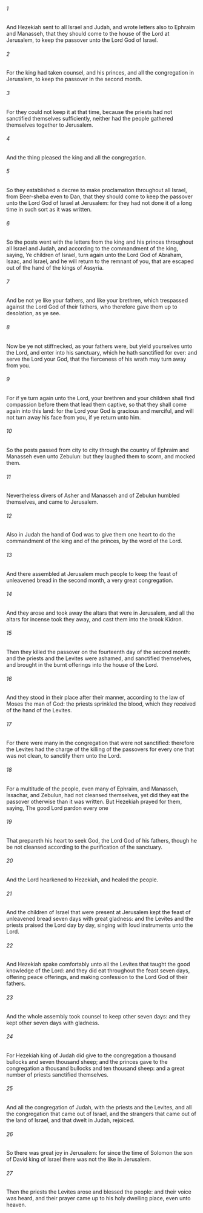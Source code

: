 ###### 1
And Hezekiah sent to all Israel and Judah, and wrote letters also to Ephraim and Manasseh, that they should come to the house of the Lord at Jerusalem, to keep the passover unto the Lord God of Israel.

###### 2
For the king had taken counsel, and his princes, and all the congregation in Jerusalem, to keep the passover in the second month.

###### 3
For they could not keep it at that time, because the priests had not sanctified themselves sufficiently, neither had the people gathered themselves together to Jerusalem.

###### 4
And the thing pleased the king and all the congregation.

###### 5
So they established a decree to make proclamation throughout all Israel, from Beer-sheba even to Dan, that they should come to keep the passover unto the Lord God of Israel at Jerusalem: for they had not done it of a long time in such sort as it was written.

###### 6
So the posts went with the letters from the king and his princes throughout all Israel and Judah, and according to the commandment of the king, saying, Ye children of Israel, turn again unto the Lord God of Abraham, Isaac, and Israel, and he will return to the remnant of you, that are escaped out of the hand of the kings of Assyria.

###### 7
And be not ye like your fathers, and like your brethren, which trespassed against the Lord God of their fathers, who therefore gave them up to desolation, as ye see.

###### 8
Now be ye not stiffnecked, as your fathers were, but yield yourselves unto the Lord, and enter into his sanctuary, which he hath sanctified for ever: and serve the Lord your God, that the fierceness of his wrath may turn away from you.

###### 9
For if ye turn again unto the Lord, your brethren and your children shall find compassion before them that lead them captive, so that they shall come again into this land: for the Lord your God is gracious and merciful, and will not turn away his face from you, if ye return unto him.

###### 10
So the posts passed from city to city through the country of Ephraim and Manasseh even unto Zebulun: but they laughed them to scorn, and mocked them.

###### 11
Nevertheless divers of Asher and Manasseh and of Zebulun humbled themselves, and came to Jerusalem.

###### 12
Also in Judah the hand of God was to give them one heart to do the commandment of the king and of the princes, by the word of the Lord.

###### 13
And there assembled at Jerusalem much people to keep the feast of unleavened bread in the second month, a very great congregation.

###### 14
And they arose and took away the altars that were in Jerusalem, and all the altars for incense took they away, and cast them into the brook Kidron.

###### 15
Then they killed the passover on the fourteenth day of the second month: and the priests and the Levites were ashamed, and sanctified themselves, and brought in the burnt offerings into the house of the Lord.

###### 16
And they stood in their place after their manner, according to the law of Moses the man of God: the priests sprinkled the blood, which they received of the hand of the Levites.

###### 17
For there were many in the congregation that were not sanctified: therefore the Levites had the charge of the killing of the passovers for every one that was not clean, to sanctify them unto the Lord.

###### 18
For a multitude of the people, even many of Ephraim, and Manasseh, Issachar, and Zebulun, had not cleansed themselves, yet did they eat the passover otherwise than it was written. But Hezekiah prayed for them, saying, The good Lord pardon every one

###### 19
That prepareth his heart to seek God, the Lord God of his fathers, though he be not cleansed according to the purification of the sanctuary.

###### 20
And the Lord hearkened to Hezekiah, and healed the people.

###### 21
And the children of Israel that were present at Jerusalem kept the feast of unleavened bread seven days with great gladness: and the Levites and the priests praised the Lord day by day, singing with loud instruments unto the Lord.

###### 22
And Hezekiah spake comfortably unto all the Levites that taught the good knowledge of the Lord: and they did eat throughout the feast seven days, offering peace offerings, and making confession to the Lord God of their fathers.

###### 23
And the whole assembly took counsel to keep other seven days: and they kept other seven days with gladness.

###### 24
For Hezekiah king of Judah did give to the congregation a thousand bullocks and seven thousand sheep; and the princes gave to the congregation a thousand bullocks and ten thousand sheep: and a great number of priests sanctified themselves.

###### 25
And all the congregation of Judah, with the priests and the Levites, and all the congregation that came out of Israel, and the strangers that came out of the land of Israel, and that dwelt in Judah, rejoiced.

###### 26
So there was great joy in Jerusalem: for since the time of Solomon the son of David king of Israel there was not the like in Jerusalem.

###### 27
Then the priests the Levites arose and blessed the people: and their voice was heard, and their prayer came up to his holy dwelling place, even unto heaven.

